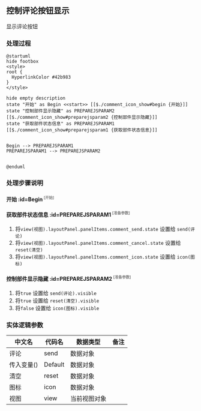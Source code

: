 ## 控制评论按钮显示 <!-- {docsify-ignore-all} -->

   显示评论按钮

### 处理过程

```plantuml
@startuml
hide footbox
<style>
root {
  HyperlinkColor #42b983
}
</style>

hide empty description
state "开始" as Begin <<start>> [[$./comment_icon_show#begin {开始}]]
state "控制部件显示隐藏" as PREPAREJSPARAM2  [[$./comment_icon_show#preparejsparam2 {控制部件显示隐藏}]]
state "获取部件状态信息" as PREPAREJSPARAM1  [[$./comment_icon_show#preparejsparam1 {获取部件状态信息}]]


Begin --> PREPAREJSPARAM1
PREPAREJSPARAM1 --> PREPAREJSPARAM2


@enduml
```


### 处理步骤说明

#### 开始 :id=Begin<sup class="footnote-symbol"> <font color=gray size=1>[开始]</font></sup>




#### 获取部件状态信息 :id=PREPAREJSPARAM1<sup class="footnote-symbol"> <font color=gray size=1>[准备参数]</font></sup>



1. 将`view(视图).layoutPanel.panelItems.comment_send.state` 设置给  `send(评论)`
2. 将`view(视图).layoutPanel.panelItems.comment_cancel.state` 设置给  `reset(清空)`
3. 将`view(视图).layoutPanel.panelItems.comment_icon.state` 设置给  `icon(图标)`

#### 控制部件显示隐藏 :id=PREPAREJSPARAM2<sup class="footnote-symbol"> <font color=gray size=1>[准备参数]</font></sup>



1. 将`true` 设置给  `send(评论).visible`
2. 将`true` 设置给  `reset(清空).visible`
3. 将`false` 设置给  `icon(图标).visible`



### 实体逻辑参数

|    中文名   |    代码名    |  数据类型      |备注 |
| --------| --------| --------  | --------   |
|评论|send|数据对象||
|传入变量(<i class="fa fa-check"/></i>)|Default|数据对象||
|清空|reset|数据对象||
|图标|icon|数据对象||
|视图|view|当前视图对象||

